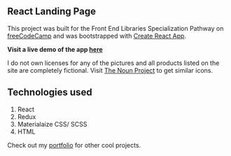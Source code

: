 ## React Landing Page

This project was built for the Front End Libraries Specialization Pathway on [freeCodeCamp](https://freecodecamp.org) and was bootstrapped with [Create React App](https://github.com/facebook/create-react-app).

**Visit a live demo of the app [here](https://turntablegurus.netlify.app/)**

I do not own licenses for any of the pictures and all products listed on the site are completely fictional.
Visit [The Noun Project](https://thenounproject.com/) to get similar icons.

## Technologies used
1. React
2. Redux
3. Materialaize CSS/ SCSS
4. HTML

Check out my [portfolio](https://egbonjefri.github.io) for other cool projects.
